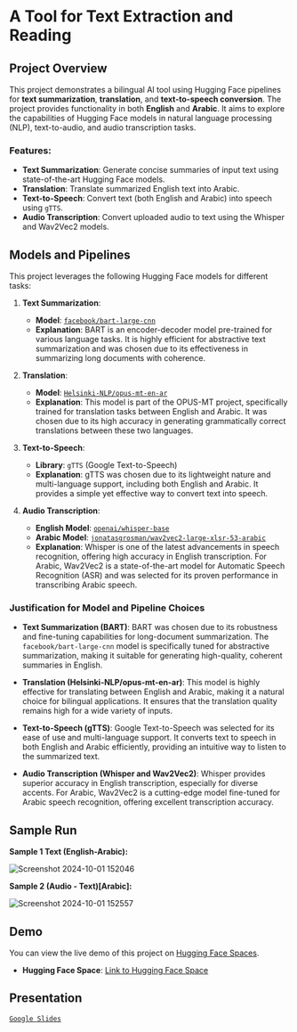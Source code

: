 # A Tool for Text Extraction and Reading

## Project Overview

This project demonstrates a bilingual AI tool using Hugging Face pipelines for **text summarization**, **translation**, and **text-to-speech conversion**. The project provides functionality in both **English** and **Arabic**. It aims to explore the capabilities of Hugging Face models in natural language processing (NLP), text-to-audio, and audio transcription tasks.

### Features:
- **Text Summarization**: Generate concise summaries of input text using state-of-the-art Hugging Face models.
- **Translation**: Translate summarized English text into Arabic.
- **Text-to-Speech**: Convert text (both English and Arabic) into speech using `gTTS`.
- **Audio Transcription**: Convert uploaded audio to text using the Whisper and Wav2Vec2 models.
  
## Models and Pipelines

This project leverages the following Hugging Face models for different tasks:

1. **Text Summarization**:
   - **Model**: [`facebook/bart-large-cnn`](https://huggingface.co/facebook/bart-large-cnn)
   - **Explanation**: BART is an encoder-decoder model pre-trained for various language tasks. It is highly efficient for abstractive text summarization and was chosen due to its effectiveness in summarizing long documents with coherence.
   
2. **Translation**:
   - **Model**: [`Helsinki-NLP/opus-mt-en-ar`](https://huggingface.co/Helsinki-NLP/opus-mt-en-ar)
   - **Explanation**: This model is part of the OPUS-MT project, specifically trained for translation tasks between English and Arabic. It was chosen due to its high accuracy in generating grammatically correct translations between these two languages.

3. **Text-to-Speech**:
   - **Library**: `gTTS` (Google Text-to-Speech)
   - **Explanation**: gTTS was chosen due to its lightweight nature and multi-language support, including both English and Arabic. It provides a simple yet effective way to convert text into speech.

4. **Audio Transcription**:
   - **English Model**: [`openai/whisper-base`](https://huggingface.co/openai/whisper-base)
   - **Arabic Model**: [`jonatasgrosman/wav2vec2-large-xlsr-53-arabic`](https://huggingface.co/jonatasgrosman/wav2vec2-large-xlsr-53-arabic)
   - **Explanation**: Whisper is one of the latest advancements in speech recognition, offering high accuracy in English transcription. For Arabic, Wav2Vec2 is a state-of-the-art model for Automatic Speech Recognition (ASR) and was selected for its proven performance in transcribing Arabic speech.

### Justification for Model and Pipeline Choices

- **Text Summarization (BART)**: BART was chosen due to its robustness and fine-tuning capabilities for long-document summarization. The `facebook/bart-large-cnn` model is specifically tuned for abstractive summarization, making it suitable for generating high-quality, coherent summaries in English.
  
- **Translation (Helsinki-NLP/opus-mt-en-ar)**: This model is highly effective for translating between English and Arabic, making it a natural choice for bilingual applications. It ensures that the translation quality remains high for a wide variety of inputs.

- **Text-to-Speech (gTTS)**: Google Text-to-Speech was selected for its ease of use and multi-language support. It converts text to speech in both English and Arabic efficiently, providing an intuitive way to listen to the summarized text.

- **Audio Transcription (Whisper and Wav2Vec2)**: Whisper provides superior accuracy in English transcription, especially for diverse accents. For Arabic, Wav2Vec2 is a cutting-edge model fine-tuned for Arabic speech recognition, offering excellent transcription accuracy.


## Sample Run

**Sample 1  Text (English-Arabic):**

![Screenshot 2024-10-01 152046](https://github.com/user-attachments/assets/293fe7ba-9c9a-4908-95b9-9be98e53a421)


**Sample 2 (Audio - Text)[Arabic]:**

![Screenshot 2024-10-01 152557](https://github.com/user-attachments/assets/c41eb4d2-084b-4d29-b35f-27d8ac488ee2)


## Demo

You can view the live demo of this project on [Hugging Face Spaces](#).
- **Hugging Face Space**: [Link to Hugging Face Space](https://huggingface.co/spaces/Almahfouz/A_Tool_for_Text_Extraction_and_Reading)

## Presentation

[`Google Slides`](https://docs.google.com/presentation/d/1csnTqCqBjsmVmruqe7W-cSrLqkad8YsOxaVWsxYRYzQ/edit#slide=id.g3071364de31_1_24)
